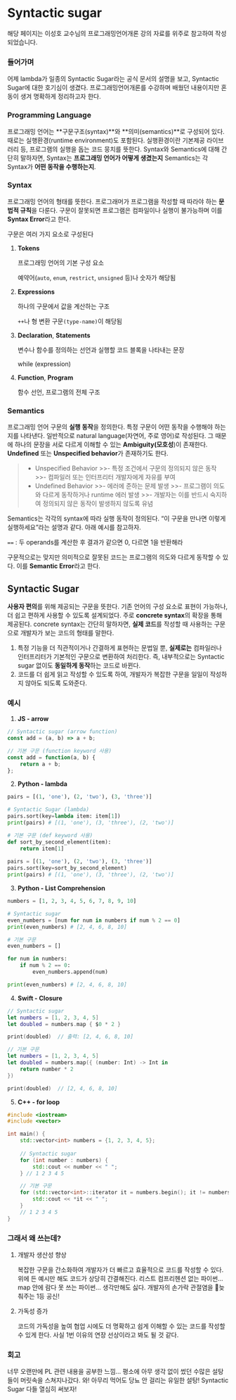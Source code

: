 # Syntactic sugar
해당 페이지는 이성호 교수님의 프로그래밍언어개론 강의 자료를 위주로 참고하여 작성되었습니다.

### 들어가며

어제 lambda가 일종의 Syntactic Sugar라는 공식 문서의 설명을 보고, Syntactic Sugar에 대한 호기심이 생겼다. 프로그래밍언어개론를 수강하며 배웠던 내용이지만 혼동이 생겨 명확하게 정리하고자 한다. 

### Programming Language

프로그래밍 언어는 **구문구조(syntax)**와 **의미(semantics)**로 구성되어 있다. 때로는 실행환경(runtime environment)도 포함된다. 실행환경이란 기본제공 라이브러리 등, 프로그램의 실행을 돕는 코드 뭉치를 뜻한다. Syntax와 Semantics에 대해 간단히 말하자면, Syntax는 **프로그래밍 언어가 어떻게 생겼는지** Semantics는 각 Syntax가 **어떤 동작을 수행하는지**.

### Syntax

프로그래밍 언어의 형태를 뜻한다. 프로그래머가 프로그램을 작성할 때 따라야 하는 **문법적 규칙**을 다룬다. 구문이 잘못되면 프로그램은 컴파일이나 실행이 불가능하며 이를 **Syntax Error**라고 한다. 

구문은 여러 가지 요소로 구성된다

1. **Tokens**
    
    프로그래밍 언어의 기본 구성 요소
    
    예약어(`auto`, `enum`, `restrict`, `unsigned` 등)나 숫자가 해당됨
    
2. **Expressions**
    
    하나의 구문에서 값을 계산하는 구조
    
    `++`나 형 변환 구문`(type-name)`이 해당됨
    
3. **Declaration**, **Statements**
    
    변수나 함수를 정의하는 선언과 실행할 코드 블록을 나타내는 문장
    
    while (expression)
    
4. **Function**, **Program**
    
    함수 선언, 프로그램의 전체 구조
    

### **Semantics**

프로그래밍 언어 구문의 **실행 동작**을 정의한다. 특정 구문이 어떤 동작을 수행해야 하는지를 나타낸다. 일반적으로 natural language(자연어, 주로 영어)로 작성된다. 그 때문에 하나의 문장을 서로 다르게 이해할 수 있는 **Ambiguity(모호성**)이 존재한다. **Undefined** 또는 **Unspecified behavior**가 존재하기도 한다. 

> - Unspecified Behavior
    >>- 특정 조건에서 구문의 정의되지 않은 동작
    >>- 컴파일러 또는 인터프리터 개발자에게 자유를 부여
> - Undefined Behavior
    >>- 에러에 준하는 문제 발생
    >>- 프로그램이 의도와 다르게 동작하거나 runtime 에러 발생
    >>- 개발자는 이를 반드시 숙지하여 정의되지 않은 동작이 발생하지 않도록 유념

Semantics는 각각의 syntax에 따라 실행 동작이 정의된다. “이 구문을 만나면 이렇게 실행하세요”라는 설명과 같다. 아래 예시를 참고하자.

`==` : 두 operands를 계산한 후 결과가 같으면 0, 다르면 1을 반환해라

구문적으로는 맞지만 의미적으로 잘못된 코드는 프로그램의 의도와 다르게 동작할 수 있다. 이를 **Semantic Error**라고 한다. 

## Syntactic Sugar

**사용자 편의**를 위해 제공되는 구문을 뜻한다. 기존 언어의 구성 요소로 표현이 가능하나, 더 쉽고 편하게 사용할 수 있도록 설계되었다. 주로 **concrete syntax**의 확장을 통해 제공된다. concrete syntax는 간단히 말하자면, **실제 코드**를 작성할 때 사용하는 구문으로 개발자가 보는 코드의 형태를 말한다. 

1. 특정 기능을 더 직관적이거나 간결하게 표현하는 문법일 뿐, **실제로는** 컴파일러나 인터프리터가 기본적인 구문으로 변환하여 처리한다. 즉, 내부적으로는 Syntactic sugar 없이도 **동일하게 동작**하는 코드로 바뀐다.
2. 코드를 더 쉽게 읽고 작성할 수 있도록 하여, 개발자가 복잡한 구문을 일일이 작성하지 않아도 되도록 도와준다.

### **예시**

1. **JS - arrow**

```jsx
// Syntactic sugar (arrow function)
const add = (a, b) => a + b;

// 기본 구문 (function keyword 사용)
const add = function(a, b) {
    return a + b;
};
```

2. **Python - lambda**

```python
pairs = [(1, 'one'), (2, 'two'), (3, 'three')]

# Syntactic Sugar (lambda)
pairs.sort(key=lambda item: item[1])
print(pairs) # [(1, 'one'), (3, 'three'), (2, 'two')]

# 기본 구문 (def keyword 사용)
def sort_by_second_element(item):
    return item[1]
    
pairs = [(1, 'one'), (2, 'two'), (3, 'three')]
pairs.sort(key=sort_by_second_element)
print(pairs) # [(1, 'one'), (3, 'three'), (2, 'two')]
```

3. **Python - List Comprehension**

```python
numbers = [1, 2, 3, 4, 5, 6, 7, 8, 9, 10]

# Syntactic sugar
even_numbers = [num for num in numbers if num % 2 == 0]
print(even_numbers) # [2, 4, 6, 8, 10]

# 기본 구문
even_numbers = []

for num in numbers:
    if num % 2 == 0:
        even_numbers.append(num)

print(even_numbers) # [2, 4, 6, 8, 10]
```

4. **Swift - Closure**

```swift
// Syntactic sugar
let numbers = [1, 2, 3, 4, 5]
let doubled = numbers.map { $0 * 2 }

print(doubled)  // 출력: [2, 4, 6, 8, 10]

// 기본 구문
let numbers = [1, 2, 3, 4, 5]
let doubled = numbers.map({ (number: Int) -> Int in
    return number * 2
})

print(doubled)  // [2, 4, 6, 8, 10]
```

5. **C++ - for loop**

```cpp
#include <iostream>
#include <vector>

int main() {
    std::vector<int> numbers = {1, 2, 3, 4, 5};
    
    // Syntactic sugar
    for (int number : numbers) {
        std::cout << number << " ";
    } // 1 2 3 4 5

    // 기본 구문
    for (std::vector<int>::iterator it = numbers.begin(); it != numbers.end(); ++it) {
        std::cout << *it << " ";
    }
    // 1 2 3 4 5
}

```

### 그래서 왜 쓰는데?

1. 개발자 생산성 향상
    
    복잡한 구문을 간소화하여 개발자가 더 빠르고 효율적으로 코드를 작성할 수 있다. 위에 든 예시만 해도 코드가 상당히 간결해진다. 리스트 컴프리헨션 없는 파이썬… map 안에 람다 못 쓰는 파이썬… 생각만해도 싫다. 개발자의 손가락 관절염을 늦춰주는 1등 공신!
    
2. 가독성 증가
    
    코드의 가독성을 높여 협업 시에도 더 명확하고 쉽게 이해할 수 있는 코드를 작성할 수 있게 한다. 사실 1번 이유의 연장 선상이라고 봐도 될 것 같다.
    

### 회고

너무 오랜만에 PL 관련 내용을 공부한 느낌… 평소에 아무 생각 없이 썼던 수많은 설탕들이 머릿속을 스쳐지나갔다. 와! 아무리 먹어도 당뇨 안 걸리는 유일한 설탕! Syntactic Sugar 다들 열심히 써보자!